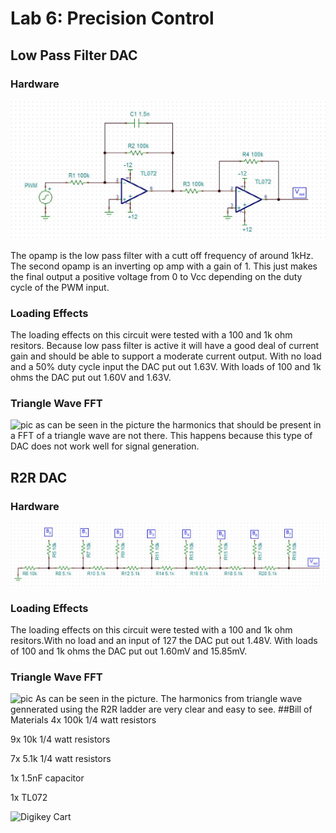 # Lab 6: Precision Control
## Low Pass Filter DAC
### Hardware
![pic](https://github.com/RU09342/lab-6taking-control-over-your-embedded-life-juice-crew-rev-2-1/blob/master/Precision%20Control/pics/lpfDAC.JPG)

The opamp is the low pass filter with a cutt off frequency of around 1kHz. The second opamp is an inverting op amp with a gain of 1. This just makes the final output a positive voltage from 0 to Vcc depending on the duty cycle of the PWM input.
### Loading Effects
The loading effects on this circuit were tested with a 100 and 1k ohm resitors. Because low pass filter is active it will have a good deal of current gain and should be able to support a moderate current output. With no load and a 50% duty cycle input the DAC put out 1.63V. With loads of 100 and 1k ohms the DAC put out 1.60V and 1.63V.
### Triangle Wave FFT
![pic]()
as can be seen in the picture the harmonics that should be present in a FFT of a triangle wave are not there. This happens because this type of DAC does not work well for signal generation.

## R2R DAC
### Hardware
![pic](https://github.com/RU09342/lab-6taking-control-over-your-embedded-life-juice-crew-rev-2-1/blob/master/Precision%20Control/pics/R-2R.JPG)
### Loading Effects
The loading effects on this circuit were tested with a 100 and 1k ohm resitors.With no load and an input of 127 the DAC put out 1.48V. With loads of 100 and 1k ohms the DAC put out 1.60mV and 15.85mV.
### Triangle Wave FFT
![pic]()
As can be seen in the picture. The harmonics from triangle wave gennerated using the R2R ladder are very clear and easy to see. 
##Bill of Materials
4x 100k 1/4 watt resistors

9x 10k 1/4 watt resistors

7x 5.1k 1/4 watt resistors

1x 1.5nF capacitor

1x TL072

![Digikey Cart](http://www.digikey.com/short/q3tpvn)